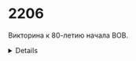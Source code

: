 # 2206
Викторина к 80-летию начала ВОВ.
<details>Быстро, в спешке, с горящим<b>и</b>  <del>пердаком</del>  глазами.</details>


